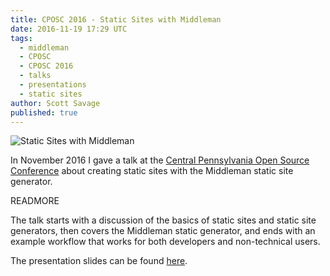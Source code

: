 ```yaml
---
title: CPOSC 2016 - Static Sites with Middleman
date: 2016-11-19 17:29 UTC
tags:
  - middleman
  - CPOSC
  - CPOSC 2016
  - talks
  - presentations
  - static sites
author: Scott Savage
published: true
---
```


![Static Sites with Middleman](/images/cposc-2016-middleman.png "Static Sites
with Middleman")

In November 2016 I gave a talk at the [Central Pennsylvania Open Source
Conference](http://cposc.org) about creating static sites with the Middleman static site generator.

READMORE

The talk starts with a discussion of the basics of static sites and static site
generators, then covers the Middleman static generator, and ends with an example
workflow that works for both developers and non-technical users.  

The presentation slides can be found [here](/assets/cposc-2016-middleman.pdf).


